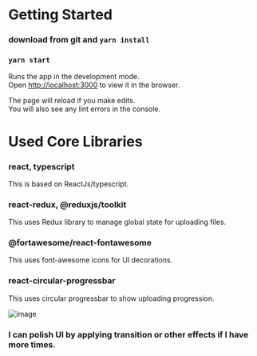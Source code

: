 # Getting Started
### download from git and `yarn install`

### `yarn start`

Runs the app in the development mode.\
Open [http://localhost:3000](http://localhost:3000) to view it in the browser.

The page will reload if you make edits.\
You will also see any lint errors in the console.

# Used Core Libraries
### react, typescript
This is based on ReactJs/typescript.

### react-redux, @reduxjs/toolkit
This uses Redux library to manage global state for uploading files.

### @fortawesome/react-fontawesome
This uses font-awesome icons for UI decorations.

### react-circular-progressbar
This uses circular progressbar to show uploading progression.

![image](https://user-images.githubusercontent.com/82226713/136211558-5970482a-9283-46e7-9344-abbca8221356.png)

### I can polish UI by applying transition or other effects if I have more times.

